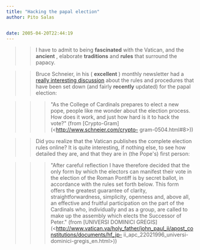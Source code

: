 ```yaml
---
title: "Hacking the papal election"
author: Pito Salas


date: 2005-04-20T22:44:19
---
```



>>

>> I have to admit to being **fascinated** with the Vatican, and the
**ancient** , elaborate **traditions** and **rules** that surround the papacy.

>>

>> Bruce Schneier, in his ( **excellent** ) monthly newsletter had a [really
interesting discussion](<http://www.schneier.com/crypto-gram-0504.html#8>)
about the rules and procedures that have been set down (and fairly
**recently** updated) for the papal election:

>>

>>> "As the College of Cardinals prepares to elect a new pope, people like me
wonder about the election process. How does it work, and just how hard is it
to hack the vote?" (from [Crypto-Gram](<http://www.schneier.com/crypto-
gram-0504.html#8>))

>>

>> Did you realize that the Vatican publishes the complete election rules
online? It is quite interesting, if nothing else, to see how detailed they
are, and that they are in (the Pope's) first person:

>>

>>> "After careful reflection I have therefore decided that the only form by
which the electors can manifest their vote in the election of the Roman
Pontiff is by secret ballot, in accordance with the rules set forth below.
This form offers the greatest guarantee of clarity, straightforwardness,
simplicity, openness and, above all, an effective and fruitful participation
on the part of the Cardinals who, individually and as a group, are called to
make up the assembly which elects the Successor of Peter." (from [UNIVERSI
DOMINICI
GREGIS](<http://www.vatican.va/holy_father/john_paul_ii/apost_constitutions/documents/hf_jp-
ii_apc_22021996_universi-dominici-gregis_en.html>))



